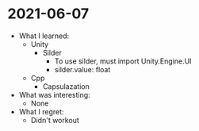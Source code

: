 # 2021-06-07

- What I learned:
  - Unity
    - Silder
      - To use silder, must import Unity.Engine.UI
      - silder.value: float
  - Cpp
    - Capsulazation 
- What was interesting:
  - None 
- What I regret: 
  - Didn't workout